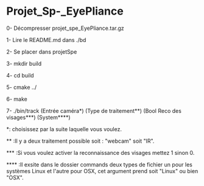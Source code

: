 # Projet_Sp-_EyePliance
0-  Décompresser projet_spe_EyePliance.tar.gz

1-  Lire le README.md dans ./bd

2-  Se placer dans projetSpe

3-  mkdir build

4-  cd build

5-  cmake ../

6-  make

7-  ./bin/track (Entrée caméra*) (Type de traitement**) (Bool Reco des visages***) (System****)

*: choisissez par la suite
laquelle vous voulez.

** :Il y a deux traitement possible soit : "webcam" soit "IR".

*** :Si vous voulez activer la reconnaissance des visages mettez 1 sinon 0.

**** :Il exsite dans le dossier commands deux types de fichier un pour les systèmes Linux et l'autre pour OSX, cet argument prend soit "Linux" ou bien "OSX".
